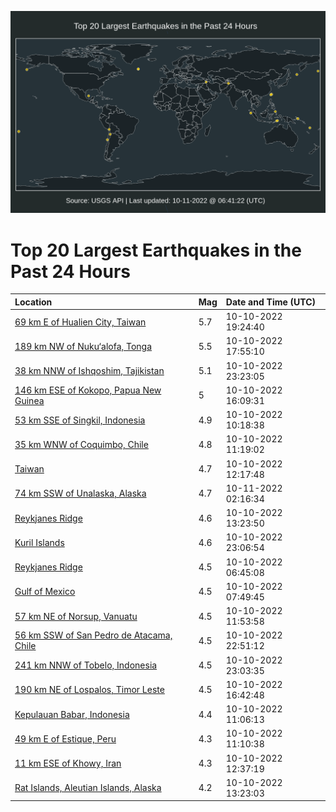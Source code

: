 ![Map](./map.png)

# Top 20 Largest Earthquakes in the Past 24 Hours

| Location | Mag | Date and Time (UTC) |
|:---|:---|:---|
| [69 km E of Hualien City, Taiwan](https://earthquake.usgs.gov/earthquakes/eventpage/us6000isjn) | 5.7 | 10-10-2022 19:24:40 |
| [189 km NW of Nuku‘alofa, Tonga](https://earthquake.usgs.gov/earthquakes/eventpage/us6000isj3) | 5.5 | 10-10-2022 17:55:10 |
| [38 km NNW of Ishqoshim, Tajikistan](https://earthquake.usgs.gov/earthquakes/eventpage/us6000islc) | 5.1 | 10-10-2022 23:23:05 |
| [146 km ESE of Kokopo, Papua New Guinea](https://earthquake.usgs.gov/earthquakes/eventpage/us6000isic) | 5 | 10-10-2022 16:09:31 |
| [53 km SSE of Singkil, Indonesia](https://earthquake.usgs.gov/earthquakes/eventpage/us6000isg3) | 4.9 | 10-10-2022 10:18:38 |
| [35 km WNW of Coquimbo, Chile](https://earthquake.usgs.gov/earthquakes/eventpage/us6000isgg) | 4.8 | 10-10-2022 11:19:02 |
| [Taiwan](https://earthquake.usgs.gov/earthquakes/eventpage/us6000ishl) | 4.7 | 10-10-2022 12:17:48 |
| [74 km SSW of Unalaska, Alaska](https://earthquake.usgs.gov/earthquakes/eventpage/us6000islv) | 4.7 | 10-11-2022 02:16:34 |
| [Reykjanes Ridge](https://earthquake.usgs.gov/earthquakes/eventpage/us6000isi2) | 4.6 | 10-10-2022 13:23:50 |
| [Kuril Islands](https://earthquake.usgs.gov/earthquakes/eventpage/us6000isle) | 4.6 | 10-10-2022 23:06:54 |
| [Reykjanes Ridge](https://earthquake.usgs.gov/earthquakes/eventpage/us6000isf8) | 4.5 | 10-10-2022 06:45:08 |
| [Gulf of Mexico](https://earthquake.usgs.gov/earthquakes/eventpage/us6000isf9) | 4.5 | 10-10-2022 07:49:45 |
| [57 km NE of Norsup, Vanuatu](https://earthquake.usgs.gov/earthquakes/eventpage/us6000ishj) | 4.5 | 10-10-2022 11:53:58 |
| [56 km SSW of San Pedro de Atacama, Chile](https://earthquake.usgs.gov/earthquakes/eventpage/us6000isl5) | 4.5 | 10-10-2022 22:51:12 |
| [241 km NNW of Tobelo, Indonesia](https://earthquake.usgs.gov/earthquakes/eventpage/us6000isla) | 4.5 | 10-10-2022 23:03:35 |
| [190 km NE of Lospalos, Timor Leste](https://earthquake.usgs.gov/earthquakes/eventpage/us6000isik) | 4.5 | 10-10-2022 16:42:48 |
| [Kepulauan Babar, Indonesia](https://earthquake.usgs.gov/earthquakes/eventpage/us6000isga) | 4.4 | 10-10-2022 11:06:13 |
| [49 km E of Estique, Peru](https://earthquake.usgs.gov/earthquakes/eventpage/us6000isgc) | 4.3 | 10-10-2022 11:10:38 |
| [11 km ESE of Khowy, Iran](https://earthquake.usgs.gov/earthquakes/eventpage/us6000ishr) | 4.3 | 10-10-2022 12:37:19 |
| [Rat Islands, Aleutian Islands, Alaska](https://earthquake.usgs.gov/earthquakes/eventpage/us6000isip) | 4.2 | 10-10-2022 13:23:03 |
